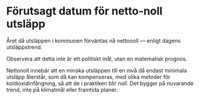 # Förutsagt datum för netto-noll utsläpp

Året då utsläppen i kommunen förväntas nå nettonoll — enligt dagens utsläppstrend.

Observera att detta inte är ett politiskt mål, utan en matematisk prognos.

Nettonoll innebär att en minska utsläppen till en nivå då endast minimala utsläpp återstår, som då kan kompenseras, med olika metoder för koldioxidinfångning, så att de i praktiken blir noll. Det bygger på nuvarande trend, inte på klimatmål eller framtida planer.
